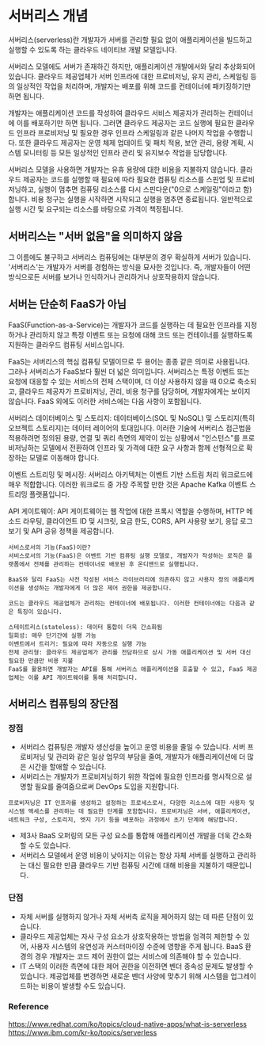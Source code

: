 # 서버리스 개념
서버리스(serverless)란 개발자가 서버를 관리할 필요 없이 애플리케이션을 빌드하고 실행할 수 있도록 하는 클라우드 네이티브 개발 모델입니다.

서버리스 모델에도 서버가 존재하긴 하지만, 애플리케이션 개발에서와 달리 추상화되어 있습니다. 클라우드 제공업체가 서버 인프라에 대한 프로비저닝, 유지 관리, 스케일링 등의 일상적인 작업을 처리하며, 개발자는 배포를 위해 코드를 컨테이너에 패키징하기만 하면 됩니다.

개발자는 애플리케이션 코드를 작성하여 클라우드 서비스 제공자가 관리하는 컨테이너에 이를 배포하기만 하면 됩니다. 그러면 클라우드 제공자는 코드 실행에 필요한 클라우드 인프라 프로비저닝 및 필요한 경우 인프라 스케일링과 같은 나머지 작업을 수행합니다. 
또한 클라우드 제공자는 운영 체제 업데이트 및 패치 적용, 보안 관리, 용량 계획, 시스템 모니터링 등 모든 일상적인 인프라 관리 및 유지보수 작업을 담당합니다.

서버리스 모델을 사용하면 개발자는 유휴 용량에 대한 비용을 지불하지 않습니다. 클라우드 제공자는 코드를 실행할 때 필요에 따라 필요한 컴퓨팅 리소스를 스핀업 및 프로비저닝하고, 실행이 멈추면 컴퓨팅 리소스를 다시 스핀다운("0으로 스케일링"이라고 함)합니다. 비용 청구는 실행을 시작하면 시작되고 실행을 멈추면 종료됩니다. 일반적으로 실행 시간 및 요구되는 리소스를 바탕으로 가격이 책정됩니다.


## 서버리스는 "서버 없음"을 의미하지 않음
그 이름에도 불구하고 서버리스 컴퓨팅에는 대부분의 경우 확실하게 서버가 있습니다. '서버리스'는 개발자가 서버를 경험하는 방식을 묘사한 것입니다. 즉, 개발자들이 어떤 방식으로든 서버를 보거나 인식하거나 관리하거나 상호작용하지 않습니다.


## 서버는 단순히 FaaS가 아님
FaaS(Function-as-a-Service)는 개발자가 코드를 실행하는 데 필요한 인프라를 지정하거나 관리하지 않고 특정 이벤트 또는 요청에 대해 코드 또는 컨테이너를 실행하도록 지원하는 클라우드 컴퓨팅 서비스입니다.

FaaS는 서버리스의 핵심 컴퓨팅 모델이므로 두 용어는 종종 같은 의미로 사용됩니다. 그러나 서버리스가 FaaS보다 훨씬 더 넓은 의미입니다. 서버리스는 특정 이벤트 또는 요청에 대응할 수 있는 서비스의 전체 스택이며, 더 이상 사용하지 않을 때 0으로 축소되고, 클라우드 제공자가 프로비저닝, 관리, 비용 청구를 담당하며, 개발자에게는 보이지 않습니다. FaaS 외에도 이러한 서비스에는 다음 사항이 포함됩니다.

서버리스 데이터베이스 및 스토리지: 데이터베이스(SQL 및 NoSQL) 및 스토리지(특히 오브젝트 스토리지)는 데이터 레이어의 토대입니다. 이러한 기술에 서버리스 접근법을 적용하려면 정의된 용량, 연결 및 쿼리 측면의 제약이 있는 상황에서 "인스턴스"를 프로비저닝하는 모델에서 전환하여 인프라 및 가격에 대한 요구 사항과 함께 선형적으로 확장하는 모델로 이동해야 합니다.

이벤트 스트리밍 및 메시징: 서버리스 아키텍처는 이벤트 기반 스트림 처리 워크로드에 매우 적합합니다. 이러한 워크로드 중 가장 주목할 만한 것은 Apache Kafka 이벤트 스트리밍 플랫폼입니다.

API 게이트웨이: API 게이트웨이는 웹 작업에 대한 프록시 역할을 수행하며, HTTP 메소드 라우팅, 클라이언트 ID 및 시크릿, 요금 한도, CORS, API 사용량 보기, 응답 로그 보기 및  API 공유 정책을 제공합니다.
```
서비스로서의 기능(FaaS)이란?
서비스로서의 기능(FaaS)은 이벤트 기반 컴퓨팅 실행 모델로, 개발자가 작성하는 로직은 플랫폼에서 전체를 관리하는 컨테이너로 배포된 후 온디맨드로 실행됩니다.

BaaS와 달리 FaaS는 사전 작성된 서비스 라이브러리에 의존하지 않고 사용자 정의 애플리케이션을 생성하는 개발자에게 더 많은 제어 권한을 제공합니다. 

코드는 클라우드 제공업체가 관리하는 컨테이너에 배포됩니다. 이러한 컨테이너에는 다음과 같은 특징이 있습니다.

스테이트리스(stateless): 데이터 통합이 더욱 간소화됨
일회성: 매우 단기간에 실행 가능
이벤트에서 트리거: 필요에 따라 자동으로 실행 가능
전체 관리형: 클라우드 제공업체가 관리를 전담하므로 상시 가동 애플리케이션 및 서버 대신 필요한 만큼만 비용 지불
FaaS를 활용하면 개발자는 API를 통해 서버리스 애플리케이션을 호출할 수 있고, FaaS 제공업체는 이를 API 게이트웨이를 통해 처리합니다.
```


## 서버리스 컴퓨팅의 장단점
### 장점

- 서버리스 컴퓨팅은 개발자 생산성을 높이고 운영 비용을 줄일 수 있습니다. 서버 프로비저닝 및 관리와 같은 일상 업무의 부담을 줄여, 개발자가 애플리케이션에 더 많은 시간을 할애할 수 있습니다. 
- 서버리스는 개발자가 프로비저닝하기 위한 작업에 필요한 인프라를 명시적으로 설명할 필요를 줄여줌으로써 DevOps 도입을 지원합니다.  
```
프로비저닝은 IT 인프라를 생성하고 설정하는 프로세스로서, 다양한 리소스에 대한 사용자 및 시스템 액세스를 관리하는 데 필요한 단계를 포함합니다. 프로비저닝은 서버, 애플리케이션, 네트워크 구성, 스토리지, 엣지 기기 등을 배포하는 과정에서 초기 단계에 해당합니다. 
```
- 제3사 BaaS 오퍼링의 모든 구성 요소를 통합해 애플리케이션 개발을 더욱 간소화할 수도 있습니다.
- 서버리스 모델에서 운영 비용이 낮아지는 이유는 항상 자체 서버를 실행하고 관리하는 대신 필요한 만큼 클라우드 기반 컴퓨팅 시간에 대해 비용을 지불하기 때문입니다.

### 단점

- 자체 서버를 실행하지 않거나 자체 서버측 로직을 제어하지 않는 데 따른 단점이 있습니다.
- 클라우드 제공업체는 자사 구성 요소가 상호작용하는 방법을 엄격히 제한할 수 있어, 사용자 시스템의 유연성과 커스터마이징 수준에 영향을 주게 됩니다. BaaS 환경의 경우 개발자는 코드 제어 권한이 없는 서비스에 의존해야 할 수 있습니다.
- IT 스택의 이러한 측면에 대한 제어 권한을 이전하면 벤더 종속성 문제도 발생할 수 있습니다. 제공업체를 변경하면 새로운 벤더 사양에 맞추기 위해 시스템을 업그레이드하는 비용이 발생할 수도 있습니다.












### Reference
https://www.redhat.com/ko/topics/cloud-native-apps/what-is-serverless
https://www.ibm.com/kr-ko/topics/serverless